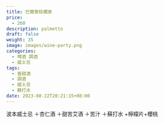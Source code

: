 ```yaml
---
title: 巴爾麥棕櫚泉
price:
  - 260
description: palmetto
draft: false
weight: 35
image: images/wine-party.png
categories:
  - 啤酒 調酒
  - 威士忌
tags:
  - 香甜酒
  - 調酒
  - 威士忌
  - 蘇打水
date: 2023-08-22T20:21:15+08:00
---
```

 波本威士忌 ＋杏仁酒 ＋甜苦艾酒 ＋苦汁 ＋蘇打水 +檸檬片+櫻桃